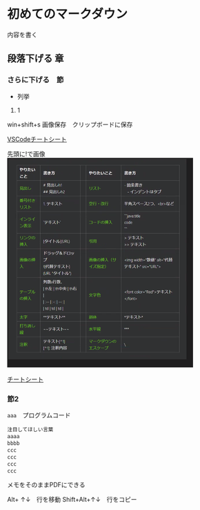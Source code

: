 
# 初めてのマークダウン

内容を書く

## 段落下げる 章

### さらに下げる　節

- 列挙

1. 1

win+shift+s 画像保存　クリップボードに保存

[VSCodeチートシート](https://qiita.com/kamorits/items/6f342da395ad57468ae3)

先頭に!で画像
![alt text](image-1.png)

[チートシート](https://qiita.com/kamorits/items/6f342da395ad57468ae3)

### 節2

```aaa```　プログラムコード

``` 
注目してほしい言葉
aaaa
bbbb
ccc
ccc
ccc
ccc
```

メモをそのままPDFにできる

Alt+ ↑↓　行を移動
Shift+Alt+↑↓　行をコピー
